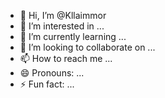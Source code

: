 - 👋 Hi, I’m @Kllaimmor
- 👀 I’m interested in ...
- 🌱 I’m currently learning ...
- 💞️ I’m looking to collaborate on ...
- 📫 How to reach me ...
- 😄 Pronouns: ...
- ⚡ Fun fact: ...

<!---
Kllaimmor/Kllaimmor is a ✨ special ✨ repository because its `README.md` (this file) appears on your GitHub profile.
You can click the Preview link to take a look at your changes.
--->
